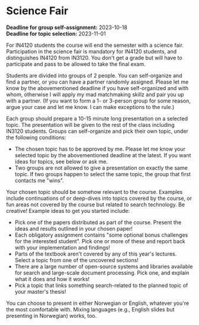 # Science Fair

**Deadline for group self-assignment:** 2023-10-18\
**Deadline for topic selection:** 2023-11-01

For IN4120 students the course will end the semester with a science fair. Participation in the science fair is mandatory for IN4120 students, and distinguishes IN4120 from IN3120. You don't get a grade but will have to participate and pass to be allowed to take the final exam.

Students are divided into groups of 2 people. You can self-organize and find a partner, or you can have a partner randomly assigned. Please let me know by the abovementioned deadline if you have self-organized and with whom, otherwise I will apply my mad matchmaking skillz and pair you up with a partner. (If you want to form a 1- or 3-person group for some reason, argue your case and let me know. I can make exceptions to the rule.)

Each group should prepare a 10-15 minute long presentation on a selected topic. The presentation will be given to the rest of the class including IN3120 students. Groups can self-organize and pick their own topic, under the following conditions:

- The chosen topic has to be approved by me. Please let me know your selected topic by the abovementioned deadline at the latest. If you want ideas for topics, see below or ask me.
- Two groups are not allowed to give a presentation on exactly the same topic. If two groups happen to select the same topic, the group that first contacts me "wins".

Your chosen topic should be somehow relevant to the course. Examples include continuations of or deep-dives into topics covered by the course, or fun areas not covered by the course but related to search technology. Be creative! Example ideas to get you started include:

- Pick one of the papers distributed as part of the course. Present the ideas and results outlined in your chosen paper!
- Each obligatory assignment contains "some optional bonus challenges for the interested student". Pick one or more of these and report back with your implementation and findings!
- Parts of the textbook aren't covered by any of this year's lectures. Select a topic from one of the uncovered sections!
- There are a large number of open-source systems and libraries available for search and large-scale document processing. Pick one, and explain what it does and how it works!
- Pick a topic that links something search-related to the planned topic of your master's thesis!

You can choose to present in either Norwegian or English, whatever you're the most comfortable with. Mixing languages (e.g., English slides but presenting in Norwegian) works, too.
